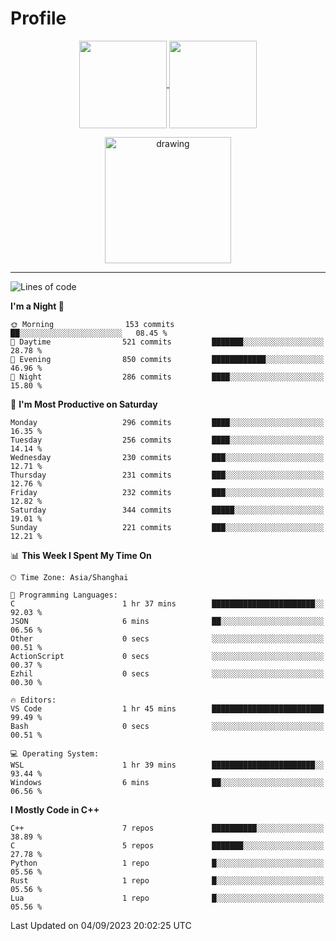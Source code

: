 # Profile

<p align="center">
  <a href="https://github.com/SourVoice">
    <img
      align="center"
      height="140em"
      src="https://github-readme-stats.vercel.app/api?username=SourVoice&show_icons=true&include_all_commits=true&count_private=true&theme=tokyonight"
    />
  </a>
  <a href="https://github.com/SourVoice">
    <img
      align="center"
      height="140em"
      src="https://github-readme-stats.vercel.app/api/top-langs/?username=SourVoice&show_icons=true&include_all_commits=true&count_private=true&layout=compact&theme=tokyonight"
    />
  </a>
</p>

<p align="center">
   <a href="https://github.com/SourVoice">
    <img
      align="center"
      height="202em"
      alt="drawing"
      src="https://activity-graph.herokuapp.com/graph?username=SourVoice&theme=react-dark"
    />
  </a>
</p>

---
<!--START_SECTION:waka-->
![Lines of code](https://img.shields.io/badge/From%20Hello%20World%20I%27ve%20Written-1.6%20million%20lines%20of%20code-blue)

**I'm a Night 🦉** 

```text
🌞 Morning                153 commits         ██░░░░░░░░░░░░░░░░░░░░░░░   08.45 % 
🌆 Daytime                521 commits         ███████░░░░░░░░░░░░░░░░░░   28.78 % 
🌃 Evening                850 commits         ████████████░░░░░░░░░░░░░   46.96 % 
🌙 Night                  286 commits         ████░░░░░░░░░░░░░░░░░░░░░   15.80 % 
```
📅 **I'm Most Productive on Saturday** 

```text
Monday                   296 commits         ████░░░░░░░░░░░░░░░░░░░░░   16.35 % 
Tuesday                  256 commits         ████░░░░░░░░░░░░░░░░░░░░░   14.14 % 
Wednesday                230 commits         ███░░░░░░░░░░░░░░░░░░░░░░   12.71 % 
Thursday                 231 commits         ███░░░░░░░░░░░░░░░░░░░░░░   12.76 % 
Friday                   232 commits         ███░░░░░░░░░░░░░░░░░░░░░░   12.82 % 
Saturday                 344 commits         █████░░░░░░░░░░░░░░░░░░░░   19.01 % 
Sunday                   221 commits         ███░░░░░░░░░░░░░░░░░░░░░░   12.21 % 
```


📊 **This Week I Spent My Time On** 

```text
🕑︎ Time Zone: Asia/Shanghai

💬 Programming Languages: 
C                        1 hr 37 mins        ███████████████████████░░   92.03 % 
JSON                     6 mins              ██░░░░░░░░░░░░░░░░░░░░░░░   06.56 % 
Other                    0 secs              ░░░░░░░░░░░░░░░░░░░░░░░░░   00.51 % 
ActionScript             0 secs              ░░░░░░░░░░░░░░░░░░░░░░░░░   00.37 % 
Ezhil                    0 secs              ░░░░░░░░░░░░░░░░░░░░░░░░░   00.30 % 

🔥 Editors: 
VS Code                  1 hr 45 mins        █████████████████████████   99.49 % 
Bash                     0 secs              ░░░░░░░░░░░░░░░░░░░░░░░░░   00.51 % 

💻 Operating System: 
WSL                      1 hr 39 mins        ███████████████████████░░   93.44 % 
Windows                  6 mins              ██░░░░░░░░░░░░░░░░░░░░░░░   06.56 % 
```

**I Mostly Code in C++** 

```text
C++                      7 repos             ██████████░░░░░░░░░░░░░░░   38.89 % 
C                        5 repos             ███████░░░░░░░░░░░░░░░░░░   27.78 % 
Python                   1 repo              █░░░░░░░░░░░░░░░░░░░░░░░░   05.56 % 
Rust                     1 repo              █░░░░░░░░░░░░░░░░░░░░░░░░   05.56 % 
Lua                      1 repo              █░░░░░░░░░░░░░░░░░░░░░░░░   05.56 % 
```




 Last Updated on 04/09/2023 20:02:25 UTC
<!--END_SECTION:waka-->

